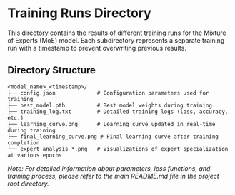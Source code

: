 # Training Runs Directory

This directory contains the results of different training runs for the Mixture of Experts (MoE) model. Each subdirectory represents a separate training run with a timestamp to prevent overwriting previous results.

## Directory Structure

```
<model_name>_<timestamp>/
├── config.json             # Configuration parameters used for training
├── best_model.pth          # Best model weights during training
├── training_log.txt        # Detailed training logs (loss, accuracy, etc.)
├── learning_curve.png      # Learning curve updated in real-time during training
├── final_learning_curve.png # Final learning curve after training completion
└── expert_analysis_*.png   # Visualizations of expert specialization at various epochs
```

*Note: For detailed information about parameters, loss functions, and training process, please refer to the main README.md file in the project root directory.*
